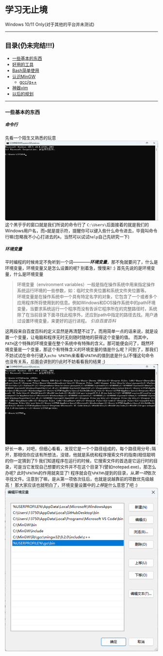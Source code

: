 # 学习无止境

Windows 10/11 Only(对于其他的平台并未测试)

---

## 目录(仍未完结\!\!\!)

- [一些基本的东西](#一些基本的东西)
- [好用的工具](#工具推荐)
- [Bash简单使用](#Bash的简单使用)
- [认识MinGW](#认识MinGW)
  - [gcc/g++](#gcc/g++简单用法)
- [神器vim](#vim)
- [以后的规划](#进阶)

---

### 一些基本的东西

##### 命令行

先看一个陌生又熟悉的玩意
![Windows Console](./c1-WindowsConsole.png)
这个黑乎乎的窗口就是我们所说的命令行了
`C:\Users\`后面接着的就是我们的Windows用户名，而`>`就是提示符，提醒你可以键入些什么命令进去，毕竟叫命令行嘛(忽略我不小心打进去的`A`，当然可以试试`help`自己先研究一下)

##### 环境变量

平时编程的时候肯定不免听到一个词————__*环境变量*__，那不免就要问了，什么是环境变量，环境变量又是怎么设置的呢? 别着急，慢慢来! :)
首先先说的是环境变量，什么是环境变量
>环境变量（environment variables）一般是指在操作系统中用来指定操作系统运行环境的一些参数，如：临时文件夹位置和系统文件夹位置等。<br>
>环境变量是在操作系统中一个具有特定名字的对象，它包含了一个或者多个应用程序所将使用到的信息。例如Windows和DOS操作系统中的path环境变量，当要求系统运行一个程序而没有告诉它程序所在的完整路径时，系统除了在当前目录下面寻找此程序外，还应到path中指定的路径去找。用户通过设置环境变量，来更好的运行进程。<brs>
*引自百度百科*

这两段来自百度百科的定义显然是再清楚不过了。而用简单一点的话来说，就是设置一个变量，让电脑和程序无时无刻随时随地的获得这个变量的值。
而其中，`PATH`这个特殊的环境变量在整个系统中有特殊的含义。那可能便会问了，既然环境变量是一个变量，那这个有特殊含义的环境变量的值是什么呢？问到了，那我们不妨试试在命令行键入`echo %PATH%`来看看`%PATH%`的值到底是什么(不懂这句命令也没有关系，后面会讲到的!)此时不妨看看我的结果 ;)
![My Env %PATH%'s value](./c1-echoEnvPATH.png)
好长一串，对吧，但细心看看，发现它是一个个路径组成的，每个路径用分号`;`隔开，那相信你应该有所想法，没错，他就是系统和程序搜索文件的指南(相信聪明的你一定猜到了!) 我们知道程序在运行的时候，它搜索文件的首选是它运行时的目录，可是当它发现自己想要的文件并不在这个目录下(譬如notepad.exe)，那怎么办呢? 此时`%PATH%`的作用就突显了! 程序就会在`%PATH%`提到的目录，从*第一项*依次寻找文件。注意到了嘛，是从第一项依次往后，也就是说越靠前的项数优先级越高！
那大家应该也就明白了，环境变量设置中的*上移*是什么意思了吧 :)
![env settings](./c1-userenv.png)
